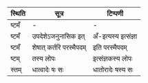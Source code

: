 | स्थिति | सूत्र | टिप्पणी |
| ----- | ------- | ------ |
| ष्टमँ | - | - |
| ष्टमँ | उपदेशेऽजनुनासिक इत् | अँ-इत्यस्य इत्संज्ञा |
| ष्टमँ | शेषात् कर्तरि परस्मैपदम् | इति परस्मैपदम् |
| ष्टम् | तस्य लोपः | इत्संज्ञकस्य लोपः |
| स्तम् | धात्वादेः षः सः | धातोरादेः षस्य सः |
